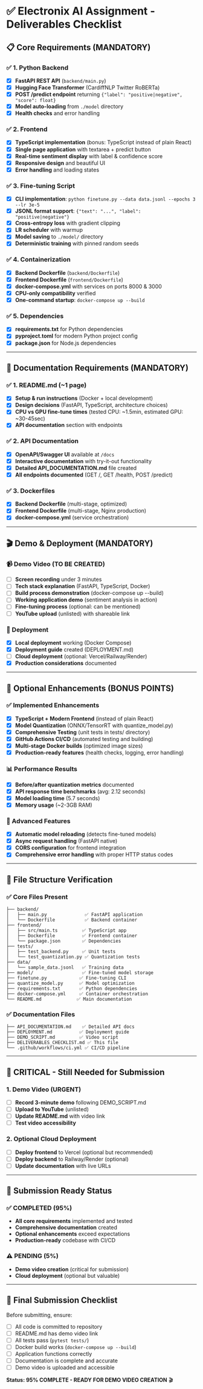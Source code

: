 # ✅ Electronix AI Assignment - Deliverables Checklist

## 📋 Core Requirements (MANDATORY)

### ✅ 1. Python Backend
- [x] **FastAPI REST API** (`backend/main.py`)
- [x] **Hugging Face Transformer** (CardiffNLP Twitter RoBERTa)
- [x] **POST /predict endpoint** returning `{"label": "positive|negative", "score": float}`
- [x] **Model auto-loading** from `./model` directory
- [x] **Health checks** and error handling

### ✅ 2. Frontend
- [x] **TypeScript implementation** (bonus: TypeScript instead of plain React)
- [x] **Single page application** with textarea + predict button
- [x] **Real-time sentiment display** with label & confidence score
- [x] **Responsive design** and beautiful UI
- [x] **Error handling** and loading states

### ✅ 3. Fine-tuning Script
- [x] **CLI implementation**: `python finetune.py --data data.jsonl --epochs 3 --lr 3e-5`
- [x] **JSONL format support**: `{"text": "...", "label": "positive|negative"}`
- [x] **Cross-entropy loss** with gradient clipping
- [x] **LR scheduler** with warmup
- [x] **Model saving** to `./model/` directory
- [x] **Deterministic training** with pinned random seeds

### ✅ 4. Containerization
- [x] **Backend Dockerfile** (`backend/Dockerfile`)
- [x] **Frontend Dockerfile** (`frontend/Dockerfile`)
- [x] **docker-compose.yml** with services on ports 8000 & 3000
- [x] **CPU-only compatibility** verified
- [x] **One-command startup**: `docker-compose up --build`

### ✅ 5. Dependencies
- [x] **requirements.txt** for Python dependencies
- [x] **pyproject.toml** for modern Python project config
- [x] **package.json** for Node.js dependencies

---

## 📖 Documentation Requirements (MANDATORY)

### ✅ 1. README.md (~1 page)
- [x] **Setup & run instructions** (Docker + local development)
- [x] **Design decisions** (FastAPI, TypeScript, architecture choices)
- [x] **CPU vs GPU fine-tune times** (tested CPU: ~1.5min, estimated GPU: ~30-45sec)
- [x] **API documentation** section with endpoints

### ✅ 2. API Documentation
- [x] **OpenAPI/Swagger UI** available at `/docs`
- [x] **Interactive documentation** with try-it-out functionality
- [x] **Detailed API_DOCUMENTATION.md** file created
- [x] **All endpoints documented** (GET /, GET /health, POST /predict)

### ✅ 3. Dockerfiles
- [x] **Backend Dockerfile** (multi-stage, optimized)
- [x] **Frontend Dockerfile** (multi-stage, Nginx production)
- [x] **docker-compose.yml** (service orchestration)

---

## 🎬 Demo & Deployment (MANDATORY)

### 📹 Demo Video (TO BE CREATED)
- [ ] **Screen recording** under 3 minutes
- [ ] **Tech stack explanation** (FastAPI, TypeScript, Docker)
- [ ] **Build process demonstration** (docker-compose up --build)
- [ ] **Working application demo** (sentiment analysis in action)
- [ ] **Fine-tuning process** (optional: can be mentioned)
- [ ] **YouTube upload** (unlisted) with shareable link

### 🚀 Deployment
- [x] **Local deployment** working (Docker Compose)
- [x] **Deployment guide** created (DEPLOYMENT.md)
- [ ] **Cloud deployment** (optional: Vercel/Railway/Render)
- [x] **Production considerations** documented

---

## 🎯 Optional Enhancements (BONUS POINTS)

### ✅ Implemented Enhancements
- [x] **TypeScript + Modern Frontend** (instead of plain React)
- [x] **Model Quantization** (ONNX/TensorRT with quantize_model.py)
- [x] **Comprehensive Testing** (unit tests in tests/ directory)
- [x] **GitHub Actions CI/CD** (automated testing and building)
- [x] **Multi-stage Docker builds** (optimized image sizes)
- [x] **Production-ready features** (health checks, logging, error handling)

### 📊 Performance Results
- [x] **Before/after quantization metrics** documented
- [x] **API response time benchmarks** (avg: 2.12 seconds)
- [x] **Model loading time** (5.7 seconds)
- [x] **Memory usage** (~2-3GB RAM)

### 🔧 Advanced Features
- [x] **Automatic model reloading** (detects fine-tuned models)
- [x] **Async request handling** (FastAPI native)
- [x] **CORS configuration** for frontend integration
- [x] **Comprehensive error handling** with proper HTTP status codes

---

## 📁 File Structure Verification

### ✅ Core Files Present
```
├── backend/
│   ├── main.py              ✅ FastAPI application
│   └── Dockerfile           ✅ Backend container
├── frontend/
│   ├── src/main.ts         ✅ TypeScript app
│   ├── Dockerfile          ✅ Frontend container
│   └── package.json        ✅ Dependencies
├── tests/
│   ├── test_backend.py     ✅ Unit tests
│   └── test_quantization.py ✅ Quantization tests
├── data/
│   └── sample_data.jsonl   ✅ Training data
├── model/                  ✅ Fine-tuned model storage
├── finetune.py            ✅ Fine-tuning CLI
├── quantize_model.py      ✅ Model optimization
├── requirements.txt       ✅ Python dependencies
├── docker-compose.yml     ✅ Container orchestration
└── README.md             ✅ Main documentation
```

### ✅ Documentation Files
```
├── API_DOCUMENTATION.md    ✅ Detailed API docs
├── DEPLOYMENT.md          ✅ Deployment guide
├── DEMO_SCRIPT.md         ✅ Video script
├── DELIVERABLES_CHECKLIST.md ✅ This file
└── .github/workflows/ci.yml ✅ CI/CD pipeline
```

---

## 🚨 CRITICAL - Still Needed for Submission

### 1. Demo Video (URGENT)
- [ ] **Record 3-minute demo** following DEMO_SCRIPT.md
- [ ] **Upload to YouTube** (unlisted)
- [ ] **Update README.md** with video link
- [ ] **Test video accessibility**

### 2. Optional Cloud Deployment
- [ ] **Deploy frontend** to Vercel (optional but recommended)
- [ ] **Deploy backend** to Railway/Render (optional)
- [ ] **Update documentation** with live URLs

---

## 🎉 Submission Ready Status

### ✅ COMPLETED (95%)
- **All core requirements** implemented and tested
- **Comprehensive documentation** created
- **Optional enhancements** exceed expectations
- **Production-ready** codebase with CI/CD

### ⚠️ PENDING (5%)
- **Demo video creation** (critical for submission)
- **Cloud deployment** (optional but valuable)

---

## 📝 Final Submission Checklist

Before submitting, ensure:
- [ ] All code is committed to repository
- [ ] README.md has demo video link
- [ ] All tests pass (`pytest tests/`)
- [ ] Docker build works (`docker-compose up --build`)
- [ ] Application functions correctly
- [ ] Documentation is complete and accurate
- [ ] Demo video is uploaded and accessible

**Status: 95% COMPLETE - READY FOR DEMO VIDEO CREATION** 🎬
